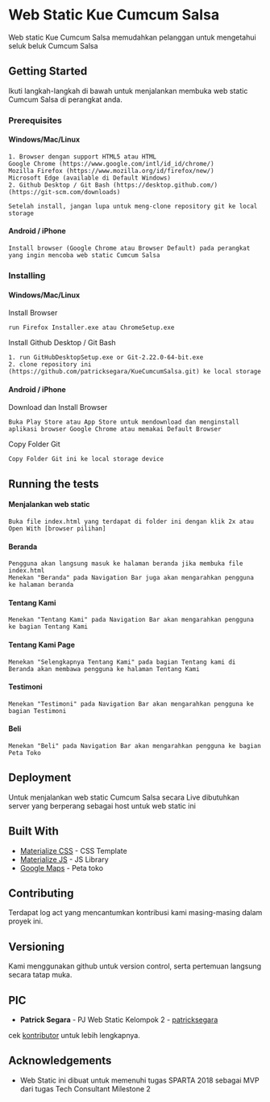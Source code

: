# Web Static Kue Cumcum Salsa
Web static Kue Cumcum Salsa memudahkan pelanggan untuk mengetahui seluk beluk Cumcum Salsa

## Getting Started
Ikuti langkah-langkah di bawah untuk menjalankan membuka web static Cumcum Salsa di perangkat anda.

### Prerequisites
#### Windows/Mac/Linux
````
1. Browser dengan support HTML5 atau HTML
Google Chrome (https://www.google.com/intl/id_id/chrome/)
Mozilla Firefox (https://www.mozilla.org/id/firefox/new/)
Microsoft Edge (available di Default Windows)
2. Github Desktop / Git Bash (https://desktop.github.com/) (https://git-scm.com/downloads)

Setelah install, jangan lupa untuk meng-clone repository git ke local storage
````

#### Android / iPhone
````
Install browser (Google Chrome atau Browser Default) pada perangkat yang ingin mencoba web static Cumcum Salsa
````

### Installing
#### Windows/Mac/Linux
Install Browser
````
run Firefox Installer.exe atau ChromeSetup.exe
````
Install Github Desktop / Git Bash
````
1. run GitHubDesktopSetup.exe or Git-2.22.0-64-bit.exe
2. clone repository ini (https://github.com/patricksegara/KueCumcumSalsa.git) ke local storage
````

#### Android / iPhone
Download dan Install Browser
````
Buka Play Store atau App Store untuk mendownload dan menginstall aplikasi browser Google Chrome atau memakai Default Browser
````
Copy Folder Git
````
Copy Folder Git ini ke local storage device
````

## Running the tests
#### Menjalankan web static
```
Buka file index.html yang terdapat di folder ini dengan klik 2x atau Open With [browser pilihan]
```

#### Beranda
````
Pengguna akan langsung masuk ke halaman beranda jika membuka file index.html
Menekan "Beranda" pada Navigation Bar juga akan mengarahkan pengguna ke halaman beranda
````

#### Tentang Kami
```
Menekan "Tentang Kami" pada Navigation Bar akan mengarahkan pengguna ke bagian Tentang Kami
```

#### Tentang Kami Page
```
Menekan "Selengkapnya Tentang Kami" pada bagian Tentang kami di Beranda akan membawa pengguna ke halaman Tentang Kami
```

#### Testimoni
```
Menekan "Testimoni" pada Navigation Bar akan mengarahkan pengguna ke bagian Testimoni
```

#### Beli
```
Menekan "Beli" pada Navigation Bar akan mengarahkan pengguna ke bagian Peta Toko
```

## Deployment
Untuk menjalankan web static Cumcum Salsa secara Live dibutuhkan server yang berperang sebagai host
untuk web static ini

## Built With
* [Materialize CSS](https://materializecss.com/) - CSS Template
* [Materialize JS](https://materializecss.com/) - JS Library
* [Google Maps](https://maps.google.com/) - Peta toko

## Contributing
Terdapat log act yang mencantumkan kontribusi kami masing-masing dalam proyek ini.

## Versioning
Kami menggunakan github untuk version control, serta pertemuan langsung secara tatap muka.

## PIC
* **Patrick Segara** - PJ Web Static Kelompok 2 - [patricksegara](https://github.com/patricksegara)

cek [kontributor](https://docs.google.com/document/d/1liWSbPbjdCybE40tjTHKcpNfbiDAxUY-/edit#) untuk lebih lengkapnya.

## Acknowledgements
* Web Static ini dibuat untuk memenuhi tugas SPARTA 2018 sebagai MVP dari tugas Tech Consultant Milestone 2


